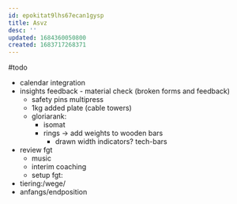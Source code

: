 ```yaml
---
id: epokitat9lhs67ecan1gysp
title: Asvz
desc: ''
updated: 1684360050800
created: 1683717268371
---
```


#todo
- calendar integration
- insights feedback - material check (broken forms and feedback)
  - safety pins multipress
  - 1kg added plate (cable towers)
  - gloriarank:
    + isomat
    + rings -> add weights to wooden bars
      - drawn width indicators? tech-bars
- review fgt
  + music
  + interim coaching
  + setup
fgt:
 - tiering:/wege/
 - anfangs/endposition